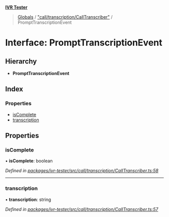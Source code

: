 **[IVR Tester](../README.md)**

> [Globals](../README.md) / ["call/transcription/CallTranscriber"](../modules/_call_transcription_calltranscriber_.md) / PromptTranscriptionEvent

# Interface: PromptTranscriptionEvent

## Hierarchy

* **PromptTranscriptionEvent**

## Index

### Properties

* [isComplete](_call_transcription_calltranscriber_.prompttranscriptionevent.md#iscomplete)
* [transcription](_call_transcription_calltranscriber_.prompttranscriptionevent.md#transcription)

## Properties

### isComplete

•  **isComplete**: boolean

*Defined in [packages/ivr-tester/src/call/transcription/CallTranscriber.ts:58](https://github.com/SketchingDev/ivr-tester/blob/0888491/packages/ivr-tester/src/call/transcription/CallTranscriber.ts#L58)*

___

### transcription

•  **transcription**: string

*Defined in [packages/ivr-tester/src/call/transcription/CallTranscriber.ts:57](https://github.com/SketchingDev/ivr-tester/blob/0888491/packages/ivr-tester/src/call/transcription/CallTranscriber.ts#L57)*
